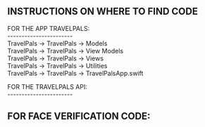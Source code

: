 INSTRUCTIONS ON WHERE TO FIND CODE
----------------------------------
FOR THE APP TRAVELPALS: <br>
----------------------- <br>
TravelPals -> TravelPals -> Models <br>
TravelPals -> TravelPals -> View Models <br>
TravelPals -> TravelPals -> Views <br>
TravelPals -> TravelPals -> Utilities <br>
TravelPals -> TravelPals -> TravelPalsApp.swift <br>

FOR THE TRAVELPALS API: <br>
----------------------- <br>


FOR FACE VERIFICATION CODE: <br>
---------------------------
